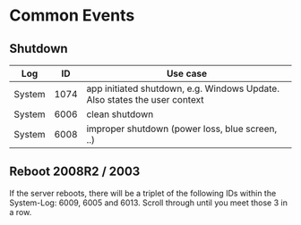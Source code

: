 # Common Events

## Shutdown
Log | ID | Use case
----|----|---------
System | 1074 | app initiated shutdown, e.g. Windows Update. Also states the user context
System | 6006 | clean shutdown
System | 6008 | improper shutdown (power loss, blue screen, ..)

## Reboot 2008R2 / 2003
If the server reboots, there will be a triplet of the following IDs within the System-Log: 6009, 6005 and 6013. Scroll through until you meet those 3 in a row.
